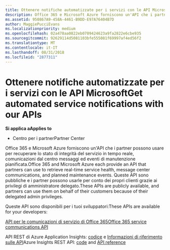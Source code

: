 ```yaml
---
title: Ottenere notifiche automatizzate per i servizi con le API Microsoft
description: Office 365 e Microsoft Azure forniscono un'API che i partner possono usare per recuperare lo stato di integrità del servizio in tempo reale, comunicazioni dal centro messaggi ed eventi di manutenzione pianificata.
ms.assetid: 950867A9-458A-4461-B9DD-E97A76404B7D
author: MaggiePucciEvans
ms.localizationpriority: medium
ms.openlocfilehash: 02a478aa0822eb0709424623a9fa2822e6cbe935
ms.sourcegitcommit: 92629114d5081103bfe555081f69997af4ed56f2
ms.translationtype: MT
ms.contentlocale: it-IT
ms.lasthandoff: 08/31/2018
ms.locfileid: "2877311"
---
```

# <a name="get-automated-service-notifications-with-our-apis"></a><span data-ttu-id="41446-103">Ottenere notifiche automatizzate per i servizi con le API Microsoft</span><span class="sxs-lookup"><span data-stu-id="41446-103">Get automated service notifications with our APIs</span></span>

**<span data-ttu-id="41446-104">Si applica a</span><span class="sxs-lookup"><span data-stu-id="41446-104">Applies to</span></span>**

-  <span data-ttu-id="41446-105">Centro per i partner</span><span class="sxs-lookup"><span data-stu-id="41446-105">Partner Center</span></span>

<span data-ttu-id="41446-106">Office 365 e Microsoft Azure forniscono un'API che i partner possono usare per recuperare lo stato di integrità del servizio in tempo reale, comunicazioni dal centro messaggi ed eventi di manutenzione pianificata.</span><span class="sxs-lookup"><span data-stu-id="41446-106">Office 365 and Microsoft Azure each provide an API that partners can use to retrieve real-time service health, message center communications, and planned maintenance events.</span></span> <span data-ttu-id="41446-107">Queste API sono pubbliche e i partner possono usarle per conto dei propri clienti grazie ai privilegi di amministratore delegato.</span><span class="sxs-lookup"><span data-stu-id="41446-107">These APIs are publicly available, and partners can use them on behalf of their customers because of their delegated admin privileges.</span></span>

<span data-ttu-id="41446-108">Queste API sono disponibili per i tuoi sviluppatori:</span><span class="sxs-lookup"><span data-stu-id="41446-108">These APIs are available for your developers:</span></span>

[<span data-ttu-id="41446-109">API per le comunicazioni di servizio di Office 365</span><span class="sxs-lookup"><span data-stu-id="41446-109">Office 365 service communications API</span></span>](http://go.microsoft.com/fwlink/p/?LinkId=616899)

<span data-ttu-id="41446-110">API REST di Azure Application Insights: [codice](http://go.microsoft.com/fwlink/p/?LinkId=617299) e [Informazioni di riferimento sulle API](http://go.microsoft.com/fwlink/p/?LinkId=617300)</span><span class="sxs-lookup"><span data-stu-id="41446-110">Azure Insights REST API: [code](http://go.microsoft.com/fwlink/p/?LinkId=617299) and [API reference](http://go.microsoft.com/fwlink/p/?LinkId=617300)</span></span>

 

 



